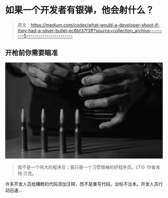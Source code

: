 # 如果一个开发者有银弹，他会射什么？

> 原文：<https://medium.com/codex/what-would-a-developer-shoot-if-they-had-a-silver-bullet-ec6bf37f3ff?source=collection_archive---------5----------------------->

## 开枪前你需要瞄准

![](img/77b157de0b1839a145b97bd8c63a41c8.png)

> 我不是一个伟大的程序员；我只是一个习惯很棒的好程序员。《T1》作者肯特·贝克。

许多开发人员给糟糕的代码添加注释，而不是重写代码。治标不治本。开发人员行动迅速…